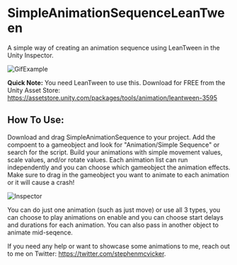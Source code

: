 # SimpleAnimationSequenceLeanTween
A simple way of creating an animation sequence using LeanTween in the Unity Inspector.

![GifExample](https://media.giphy.com/media/Jr4DITf2OE98gFdWpM/giphy.gif)

**Quick Note:**
You need LeanTween to use this. Download for FREE from the Unity Asset Store:
https://assetstore.unity.com/packages/tools/animation/leantween-3595

## How To Use:

Download and drag SimpleAnimationSequence to your project.
Add the compoent to a gameobject and look for "Animation/Simple Sequence" or search for the script.
Build your animations with simple movement values, scale values, and/or rotate values. Each animation list can run independently and you can choose which gameobject the animation effects.
Make sure to drag in the gameobject you want to animate to each animation or it will cause a crash!

![Inspector](https://i.imgur.com/a7FJuco.png)

You can do just one animation (such as just move) or use all 3 types, you can choose to play animations on enable and you can choose start delays and durations for each animation.
You can also pass in another object to animate mid-seqence. 

If you need any help or want to showcase some animations to me, reach out to me on Twitter: https://twitter.com/stephenmcvicker.
